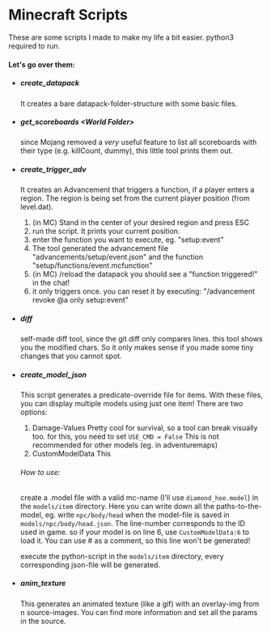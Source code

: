 # Minecraft Scripts

These are some scripts I made to make my life a bit easier.
python3 required to run.

#### Let's go over them:
- ##### create_datapack

  It creates a bare datapack-folder-structure with some basic files.

- ##### get_scoreboards \<World Folder\>

  since Mojang removed a _very_ useful feature to list all scoreboards with their type (e.g. killCount, dummy),
  this little tool prints them out.

- ##### create_trigger_adv

  It creates an Advancement that triggers a function, if a player enters a region.
  The region is being set from the current player position (from level.dat).
  1. (in MC) Stand in the center of your desired region and press ESC
  2. run the script. It prints your current position.
  3. enter the function you want to execute, eg. "setup:event"
  4. The tool generated the advancement file "advancements/setup/event.json" and the function "setup/functions/event.mcfunction"
  5. (in MC) /reload the datapack you should see a "function triggered!" in the chat!
  6. it only triggers once. you can reset it by executing: "/advancement revoke @a only setup:event"


- ##### diff

  self-made diff tool, since the git diff only compares lines. this tool shows you the modified chars. So it only makes sense if you made some tiny changes that you cannot spot.

- ##### create_model_json

  This script generates a predicate-override file for items. With these files, you can display multiple models using just one item!
  There are two options:
  1. Damage-Values
  Pretty cool for survival, so a tool can break visually too.
  for this, you need to set `USE_CMD = False`
  This is not recommended for other models (eg. in adventuremaps)
  2. CustomModelData
  This

  ###### How to use:
  create a .model file with a valid mc-name (I'll use `diamond_hoe.model`) in the `models/item` directory. Here you can write down all the paths-to-the-model, eg. write `npc/body/head` when the model-file is saved in `models/npc/body/head.json`.
  The line-number corresponds to the ID used in game. so if your model is on line 6, use `CustomModelData:6` to load it. You can use # as a comment, so this line won't be generated!

  execute the python-script in the `models/item` directory, every corresponding json-file will be generated.

- ##### anim_texture
  This generates an animated texture (like a gif) with an overlay-img from n source-images.
  You can find more information and set all the params in the source.
